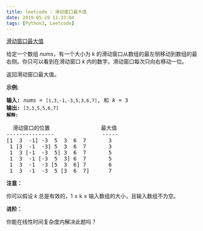 ```yaml
---
title: leetcode : 滑动窗口最大值
date: 2019-05-29 11:33:04
tags: [Python3, Leetcode]
---
```


[滑动窗口最大值](https://leetcode-cn.com/problems/sliding-window-maximum/)

<p>给定一个数组 <em>nums</em>，有一个大小为&nbsp;<em>k&nbsp;</em>的滑动窗口从数组的最左侧移动到数组的最右侧。你只可以看到在滑动窗口 <em>k</em> 内的数字。滑动窗口每次只向右移动一位。</p>

<!-- more -->

<p>返回滑动窗口最大值。</p>

<p><strong>示例:</strong></p>

<pre><strong>输入:</strong> <em>nums</em> = <code>[1,3,-1,-3,5,3,6,7]</code>, 和 <em>k</em> = 3
<strong>输出: </strong><code>[3,3,5,5,6,7] 
<strong>解释: 
</strong></code>
  滑动窗口的位置                最大值
---------------               -----
[1  3  -1] -3  5  3  6  7       3
 1 [3  -1  -3] 5  3  6  7       3
 1  3 [-1  -3  5] 3  6  7       5
 1  3  -1 [-3  5  3] 6  7       5
 1  3  -1  -3 [5  3  6] 7       6
 1  3  -1  -3  5 [3  6  7]      7</pre>

<p><strong>注意：</strong></p>

<p>你可以假设 <em>k </em>总是有效的，1 &le; k &le;&nbsp;输入数组的大小，且输入数组不为空。</p>

<p><strong>进阶：</strong></p>

<p>你能在线性时间复杂度内解决此题吗？</p>

